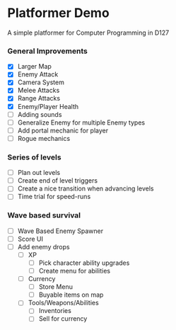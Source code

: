 # Platformer Demo
A simple platformer for Computer Programming in D127

### General Improvements
- [x] Larger Map
- [x] Enemy Attack
- [x] Camera System
- [x] Melee Attacks
- [x] Range Attacks
- [x] Enemy/Player Health
- [ ] Adding sounds
- [ ] Generalize Enemy for multiple Enemy types
- [ ] Add portal mechanic for player
- [ ] Rogue mechanics

### Series of levels
- [ ] Plan out levels
- [ ] Create end of level triggers
- [ ] Create a nice transition when advancing levels
- [ ] Time trial for speed-runs

### Wave based survival
- [ ] Wave Based Enemy Spawner
- [ ] Score UI
- [ ] Add enemy drops
  - [ ] XP
    - [ ] Pick character ability upgrades
    - [ ] Create menu for abilities
  - [ ] Currency
    - [ ] Store Menu
    - [ ] Buyable items on map
  - [ ] Tools/Weapons/Abilities
    - [ ] Inventories
    - [ ] Sell for currency